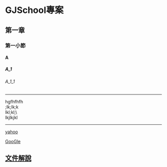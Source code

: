 # GJSchool專案 
## 第一章
### 第一小節
#### A
##### A_1
###### A_1_1

<hr>
   hgfhfhfh<br>
   ;lk;lk;k<br>
   lkl;kl;\<br>
   lkjlkjkl<br>

<hr>

[yahoo](http://tw.yahoo.com)

[GooGle](http://www.google.com)

## [文件解說](home1/porder.docx)
   
